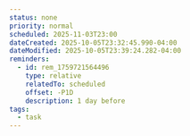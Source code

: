 ```yaml
---
status: none
priority: normal
scheduled: 2025-11-03T23:00
dateCreated: 2025-10-05T23:32:45.990-04:00
dateModified: 2025-10-05T23:39:24.282-04:00
reminders:
  - id: rem_1759721564496
    type: relative
    relatedTo: scheduled
    offset: -P1D
    description: 1 day before
tags:
  - task
---
```


